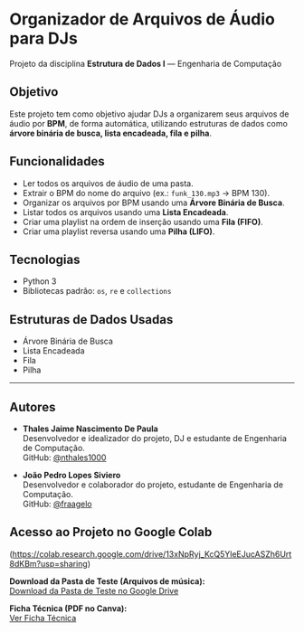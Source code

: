 # Organizador de Arquivos de Áudio para DJs

Projeto da disciplina **Estrutura de Dados I** — Engenharia de Computação

## Objetivo
Este projeto tem como objetivo ajudar DJs a organizarem seus arquivos de áudio por **BPM**, de forma automática, utilizando estruturas de dados como **árvore binária de busca, lista encadeada, fila e pilha**.

## Funcionalidades
- Ler todos os arquivos de áudio de uma pasta.
-  Extrair o BPM do nome do arquivo (ex.: `funk_130.mp3` → BPM 130).
-  Organizar os arquivos por BPM usando uma **Árvore Binária de Busca**.
-  Listar todos os arquivos usando uma **Lista Encadeada**.
-  Criar uma playlist na ordem de inserção usando uma **Fila (FIFO)**.
-  Criar uma playlist reversa usando uma **Pilha (LIFO)**.

##  Tecnologias
-  Python 3
-  Bibliotecas padrão: `os`, `re` e `collections`

##  Estruturas de Dados Usadas
- Árvore Binária de Busca 
- Lista Encadeada
- Fila 
- Pilha 

---

## Autores

- **Thales Jaime Nascimento De Paula**  
Desenvolvedor e idealizador do projeto, DJ e estudante de Engenharia de Computação.  
GitHub: [@nthales1000](https://github.com/nthales1000)

- **João Pedro Lopes Siviero**  
Desenvolvedor e colaborador do projeto, estudante de Engenharia de Computação.  
GitHub: [@fraagelo](https://github.com/fraagelo)

## Acesso ao Projeto no Google Colab

(https://colab.research.google.com/drive/13xNpRyj_KcQ5YleEJucASZh6Urt8dKBm?usp=sharing)

 **Download da Pasta de Teste (Arquivos de música):**  
[Download da Pasta de Teste no Google Drive](https://drive.google.com/drive/folders/1bGt11U9esZfqmbtsy89xDyIjj_H8CJ-R?usp=sharing)

 **Ficha Técnica (PDF no Canva):**  
[Ver Ficha Técnica](https://www.canva.com/design/DAGrSqCJN0M/-efaljhRdGz1jb7FgrecBQ/edit?utm_content=DAGrSqCJN0M&utm_campaign=designshare&utm_medium=link2&utm_source=sharebutton)




